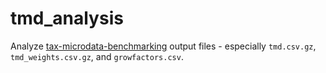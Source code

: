 # tmd_analysis

Analyze [tax-microdata-benchmarking](https://github.com/PSLmodels/tax-microdata-benchmarking) output files - especially `tmd.csv.gz`, `tmd_weights.csv.gz`, and `growfactors.csv`.